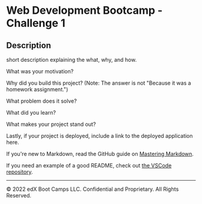 # Web Development Bootcamp - Challenge 1 

## Description 

short description explaining the what, why, and how. 

What was your motivation?

Why did you build this project? (Note: The answer is not "Because it was a homework assignment.") 

What problem does it solve? 

What did you learn? 

What makes your project stand out?

Lastly, if your project is deployed, include a link to the deployed application here.

If you're new to Markdown, read the GitHub guide on [Mastering Markdown](https://guides.github.com/features/mastering-markdown/).

If you need an example of a good README, check out [the VSCode repository](https://github.com/microsoft/vscode).



---

© 2022 edX Boot Camps LLC. Confidential and Proprietary. All Rights Reserved.

